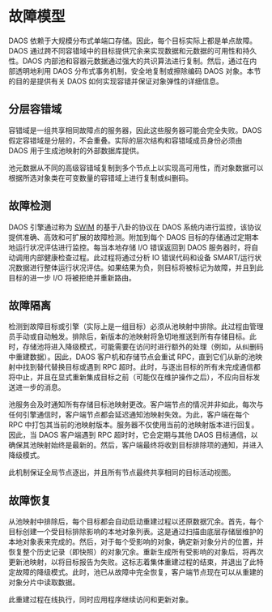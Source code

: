 # 故障模型

DAOS 依赖于大规模分布式单端口存储。因此，每个目标实际上都是单点故障。DAOS 通过跨不同容错域中的目标提供冗余来实现数据和元数据的可用性和持久性。DAOS 内部池和容器元数据通过强大的共识算法进行复制。然后，通过在内部透明地利用 DAOS 分布式事务机制，安全地复制或擦除编码 DAOS 对象。本节的目的是提供有关 DAOS 如何实现容错并保证对象弹性的详细信息。



## 分层容错域

容错域是一组共享相同故障点的服务器，因此这些服务器可能会完全失败。DAOS 假定容错域是分层的，不会重叠。实际的层次结构和容错域成员身份必须由 DAOS 用于生成池映射的外部数据库提供。

池元数据从不同的高级容错域复制到多个节点上以实现高可用性，而对象数据可以根据所选对象类在可变数量的容错域上进行复制或纠删码。



## 故障检测

DAOS 引擎通过称为 [SWIM](https://doi.org/10.1109/DSN.2002.1028914) 的基于八卦的协议在 DAOS 系统内进行监控，该协议提供准确、高效和可扩展的故障检测。附加到每个 DAOS 目标的存储通过定期本地运行状况评估进行监控。每当本地存储 I/O 错误返回到 DAOS 服务器时，将自动调用内部健康检查过程。此过程将通过分析 IO 错误代码和设备 SMART/运行状况数据进行整体运行状况评估。如果结果为负，则目标将被标记为故障，并且到此目标的进一步 I/O 将被拒绝并重新路由。



## 故障隔离

检测到故障目标或引擎（实际上是一组目标）必须从池映射中排除。此过程由管理员手动或自动触发。排除后，新版本的池映射将急切地推送到所有存储目标。此时，存储池将进入降级模式，可能需要在访问时进行额外的处理（例如，从纠删码中重建数据）。因此，DAOS 客户机和存储节点会重试 RPC，直到它们从新的池映射中找到替代替换目标或遇到 RPC 超时。此时，与逐出目标的所有未完成通信都将中止，并且在显式重新集成目标之前（可能仅在维护操作之后），不应向目标发送进一步的消息。

池服务会及时通知所有存储目标池映射更改。客户端节点的情况并非如此，每次与任何引擎通信时，客户端节点都会延迟通知池映射失效。为此，客户端在每个 RPC 中打包其当前的池映射版本。服务器不仅使用当前的池映射版本进行回复。因此，当 DAOS 客户端遇到 RPC 超时时，它会定期与其他 DAOS 目标通信，以确保其池映射始终是最新的。然后，客户端最终将收到目标排除项的通知，并进入降级模式。

此机制保证全局节点逐出，并且所有节点最终共享相同的目标活动视图。



## 故障恢复

从池映射中排除后，每个目标都会自动启动重建过程以还原数据冗余。首先，每个目标创建一个受目标排除影响的本地对象列表。这是通过扫描由底层存储层维护的本地对象表来完成的。然后，对于每个受影响的对象，确定新对象分片的位置，并恢复整个历史记录（即快照）的对象冗余。重新生成所有受影响的对象后，将再次更新池映射，以将目标报告为失败。这标志着集体重建过程的结束，并退出了此特定故障的降级模式。此时，池已从故障中完全恢复，客户端节点现在可以从重建的对象分片中读取数据。

此重建过程在线执行，同时应用程序继续访问和更新对象。